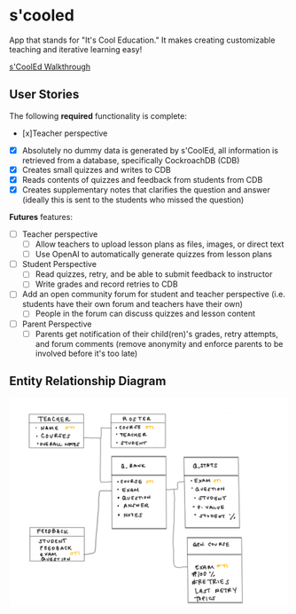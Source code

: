 # s'cooled

App that stands for "It's Cool Education."  It makes creating customizable teaching and iterative learning easy!

[s'CoolEd Walkthrough](https://uci.zoom.us/rec/share/lK6_W94ndTIfppk7EUBKvYWGLDDpPaS9AyFubhgQwYn9RDzCzpQFBoB-kbbeV45S.i24Nym6Tj_5WLb2W?startTime=1630269059000)


## User Stories

The following **required** functionality is complete:
* [x]Teacher perspective
 * [x] Absolutely no dummy data is generated by s'CoolEd, all information is retrieved from a database, specifically CockroachDB (CDB)
 * [x] Creates small quizzes and writes to CDB
 * [x] Reads contents of quizzes and feedback from students from CDB
 * [x] Creates supplementary notes that clarifies the question and answer (ideally this is sent to the students who missed the question)

**Futures** features:
* [ ] Teacher perspective
  * [ ] Allow teachers to upload lesson plans as files, images, or direct text
  * [ ] Use OpenAI to automatically generate quizzes from lesson plans

* [ ] Student Perspective
  * [ ] Read quizzes, retry, and be able to submit feedback to instructor
  * [ ] Write grades and record retries to CDB
* [ ] Add an open community forum for student and teacher perspective (i.e. students have their own forum and teachers have their own)
  * [ ] People in the forum can discuss quizzes and lesson content
* [ ] Parent Perspective
  * [ ]  Parents get notification of their child(ren)'s grades, retry attempts, and forum comments (remove anonymity and enforce parents to be involved before it's too late) 

## Entity Relationship Diagram
<img src='img/Scooled_ERD.png' title='ERD' width='' alt='ERD' />

